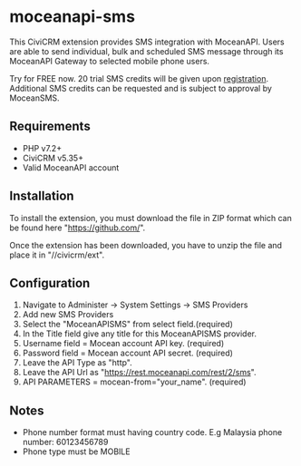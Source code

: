 # moceanapi-sms

This CiviCRM extension provides SMS integration with MoceanAPI. 
Users are able to send individual, bulk and scheduled SMS message through its MoceanAPI Gateway to selected mobile phone users.

Try for FREE now. 20 trial SMS credits will be given upon [registration](https://dashboard.moceanapi.com/register?fr=civicrm). Additional SMS credits can be requested and is subject to approval by MoceanSMS.

## Requirements
* PHP v7.2+
* CiviCRM v5.35+
* Valid MoceanAPI account

## Installation
To install the extension, you must download the file in ZIP format which can be found here "https://github.com/".

Once the extension has been downloaded, you have to unzip the file and place it in "//civicrm/ext".

## Configuration
1.	Navigate to Administer -> System Settings -> SMS Providers
2.	Add new SMS Providers
3.	Select the "MoceanAPISMS" from select field.(required)
4.	In the Title field give any title for this MoceanAPISMS provider.
5.	Username field = Mocean account API key. (required)
6.	Password field = Mocean account API secret. (required)
7.	Leave the API Type as "http".
8.	Leave the API Url as "https://rest.moceanapi.com/rest/2/sms". 
9.	API PARAMETERS = mocean-from="your_name". (required)

## Notes
* Phone number format must having country code. E.g Malaysia phone number: 60123456789
* Phone type must be MOBILE
